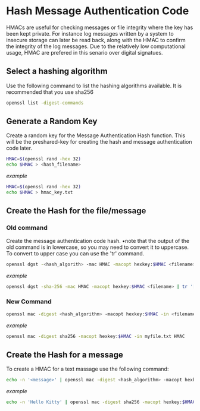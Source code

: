 # Hash Message Authentication Code
HMACs are useful for checking messages or file integrity where the key has been kept private.  For instance log messages written by a system to insecure storage can later be read back, along with the HMAC to confirm the integrity of the log messages. Due to the relatively low computational usage, HMAC are prefered in this senario over digital signatues.

## Select a hashing algorithm 
Use the following command to list the hashing algorithms available.  It is recommended that you use sha256
```sh
openssl list -digest-commands
```

## Generate a Random Key
Create a random key for the Message Authentication Hash function.  This will be the preshared-key for creating the hash and message authentication code later.

```sh
HMAC=$(openssl rand -hex 32)
echo $HMAC > <hash_filename>
```

*example*
```sh
HMAC=$(openssl rand -hex 32)
echo $HMAC > hmac_key.txt
```

## Create the Hash for the file/message
### Old command 
Create the message authentication code hash. •note that the output of the old command is in lowercase, so you may need to convert it to uppercase. To convert to upper case you can use the 'tr' command. 
```sh
openssl dgst -<hash_algorith> -mac HMAC -macopt hexkey:$HMAC <filename>
```

*example*
```sh
openssl dgst -sha-256 -mac HMAC -macopt hexkey:$HMAC <filename> | tr '[:lower:]' '[:upper:]'
```

### New Command
```sh
openssl mac -digest <hash_algorithm> -macopt hexkey:$HMAC -in <filename> HMAC
```
*example*
```sh
openssl mac -digest sha256 -macopt hexkey:$HMAC -in myfile.txt HMAC
```

## Create the Hash for a message
To create a HMAC for a text massage use the following command:
```sh
echo -n '<message>' | openssl mac -digest <hash_algorithm> -macopt hexkey:$HMAC -in - HMAC
```

*example*
```sh
echo -n 'Hello Kitty' | openssl mac -digest sha256 -macopt hexkey:$HMAC -in - HMAC
```
